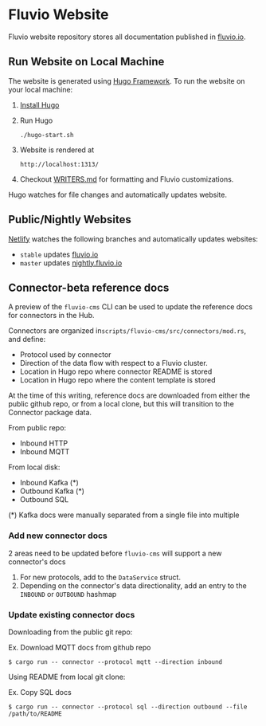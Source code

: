 # Fluvio Website

Fluvio website repository stores all documentation published in [fluvio.io](https://fluvio.io).

## Run Website on Local Machine

The website is generated using [Hugo Framework](https://gohugo.io/). To run the website on your local machine:

1. [Install Hugo](https://gohugo.io/getting-started/installing/)
2. Run Hugo
    ```
   ./hugo-start.sh
    ```
3. Website is rendered at
    ```
    http://localhost:1313/
    ```

4. Checkout [WRITERS.md](./WRITERS.md) for formatting and Fluvio customizations.

Hugo watches for file changes and automatically updates website.


## Public/Nightly Websites

[Netlify](https://www.netlify.com/) watches the following branches and automatically updates websites:

* `stable` updates [fluvio.io](https://fluvio.io)
* `master` updates [nightly.fluvio.io](https://nightly.fluvio.io)

## Connector-beta reference docs

A preview of the `fluvio-cms` CLI can be used to update the reference docs for connectors in the Hub.

Connectors are organized in`scripts/fluvio-cms/src/connectors/mod.rs`, and define:
- Protocol used by connector
- Direction of the data flow with respect to a Fluvio cluster.
- Location in Hugo repo where connector README is stored 
- Location in Hugo repo where the content template is stored

At the time of this writing, reference docs are downloaded from either the public github repo, or from a local clone, but this will transition to the Connector package data.

From public repo:
- Inbound HTTP
- Inbound MQTT

From local disk:
- Inbound Kafka (*)
- Outbound Kafka (*)
- Outbound SQL

(*) Kafka docs were manually separated from a single file into multiple

### Add new connector docs

2 areas need to be updated before `fluvio-cms` will support a new connector's docs

1. For new protocols, add to the `DataService` struct.
2. Depending on the connector's data directionality, add an entry to the `INBOUND` or `OUTBOUND` hashmap 

### Update existing connector docs

Downloading from the public git repo:

Ex. Download MQTT docs from github repo
```shell
$ cargo run -- connector --protocol mqtt --direction inbound
```

Using README from local git clone:

Ex. Copy SQL docs
```shell
$ cargo run -- connector --protocol sql --direction outbound --file /path/to/README
```